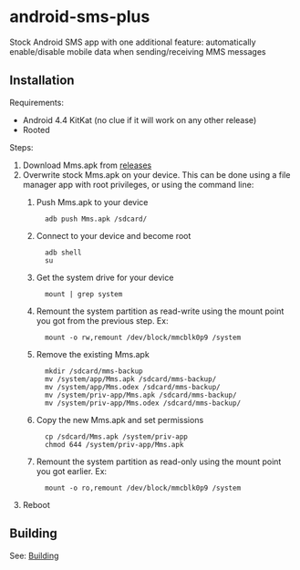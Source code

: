 # android-sms-plus
Stock Android SMS app with one additional feature: automatically enable/disable mobile data when sending/receiving MMS messages

Installation
---

Requirements:
- Android 4.4 KitKat (no clue if it will work on any other release)
- Rooted

Steps:

1. Download Mms.apk from [releases](https://github.com/bmaupin/android-sms-plus/releases)
2. Overwrite stock Mms.apk on your device. This can be done using a file manager app with root privileges, or using the command line:
   1. Push Mms.apk to your device

            adb push Mms.apk /sdcard/

   3. Connect to your device and become root

            adb shell
            su

   4. Get the system drive for your device  

            mount | grep system
            
   5. Remount the system partition as read-write using the mount point you got from the previous step. Ex:

            mount -o rw,remount /dev/block/mmcblk0p9 /system
            
   6. Remove the existing Mms.apk

            mkdir /sdcard/mms-backup
            mv /system/app/Mms.apk /sdcard/mms-backup/
            mv /system/app/Mms.odex /sdcard/mms-backup/
            mv /system/priv-app/Mms.apk /sdcard/mms-backup/
            mv /system/priv-app/Mms.odex /sdcard/mms-backup/
            
   7. Copy the new Mms.apk and set permissions

            cp /sdcard/Mms.apk /system/priv-app
            chmod 644 /system/priv-app/Mms.apk

   6. Remount the system partition as read-only using the mount point you got earlier. Ex:
  
            mount -o ro,remount /dev/block/mmcblk0p9 /system

3. Reboot


Building
---

See: [Building](https://github.com/bmaupin/android-sms-plus/wiki/Building)
